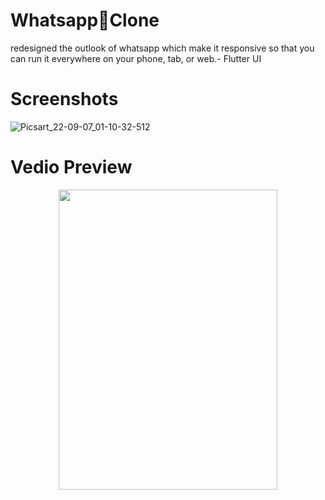 # Whatsapp💬Clone
redesigned the outlook of whatsapp which make it responsive so that you can run it everywhere on your phone, tab, or web.- Flutter UI
# Screenshots
![Picsart_22-09-07_01-10-32-512](https://user-images.githubusercontent.com/112925756/188730412-00b6f0d8-eb50-487d-b53e-22a2ce7a38cf.jpg)
# Vedio Preview
<p align="center">
 <img src="https://user-images.githubusercontent.com/112925756/188731633-b583f4dd-cd68-4425-889d-9f6e0a096574.gif" width="350" height="480" />
      
